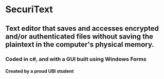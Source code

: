 # SecuriText
 
<h2>Text editor that saves and accesses encrypted and/or authenticated files without saving the plaintext in the computer's physical memory.</h2>
<h3>Coded in c#, and with a GUI built using Windows Forms</h3>
<h4>Created by a proud UBI student</h4>

